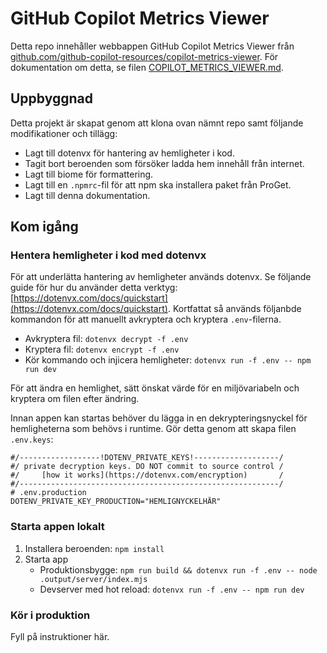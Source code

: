 # GitHub Copilot Metrics Viewer

Detta repo innehåller webbappen GitHub Copilot Metrics Viewer från [github.com/github-copilot-resources/copilot-metrics-viewer](https://github.com/github-copilot-resources/copilot-metrics-viewer). För dokumentation om detta, se filen [COPILOT_METRICS_VIEWER.md](./COPILOT_METRICS_VIEWER.md).

## Uppbyggnad

Detta projekt är skapat genom att klona ovan nämnt repo samt följande modifikationer och tillägg:

- Lagt till dotenvx för hantering av hemligheter i kod.
- Tagit bort beroenden som försöker ladda hem innehåll från internet.
- Lagt till biome för formattering.
- Lagt till en `.npmrc`-fil för att npm ska installera paket från ProGet.
- Lagt till denna dokumentation.

## Kom igång

### Hentera hemligheter i kod med dotenvx

För att underlätta hantering av hemligheter används dotenvx. Se följande guide för hur du använder detta verktyg: [https://dotenvx.com/docs/quickstart](https://dotenvx.com/docs/quickstart). Kortfattat så används följanbde kommandon för att manuellt avkryptera och kryptera `.env`-filerna.

- Avkryptera fil: `dotenvx decrypt -f .env`
- Kryptera fil: `dotenvx encrypt -f .env`
- Kör kommando och injicera hemligheter: `dotenvx run -f .env -- npm run dev`

För att ändra en hemlighet, sätt önskat värde för en miljövariabeln och kryptera om filen efter ändring.

Innan appen kan startas behöver du lägga in en dekrypteringsnyckel för hemligheterna som behövs i runtime. Gör detta genom att skapa filen `.env.keys`:

```env
#/------------------!DOTENV_PRIVATE_KEYS!-------------------/
#/ private decryption keys. DO NOT commit to source control /
#/     [how it works](https://dotenvx.com/encryption)       /
#/----------------------------------------------------------/
# .env.production
DOTENV_PRIVATE_KEY_PRODUCTION="HEMLIGNYCKELHÄR"
```

### Starta appen lokalt

1. Installera beroenden: `npm install`
2. Starta app
    - Produktionsbygge: `npm run build && dotenvx run -f .env -- node .output/server/index.mjs`
    - Devserver med hot reload: `dotenvx run -f .env -- npm run dev`

### Kör i produktion

Fyll på instruktioner här.
